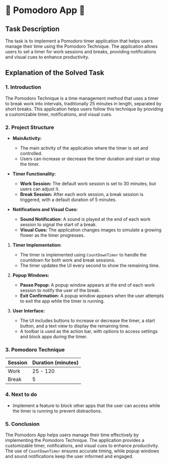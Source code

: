 # 🍅 Pomodoro App 🍅

## Task Description
The task is to implement a Pomodoro timer application that helps users manage their time using the Pomodoro Technique. 
The application allows users to set a timer for work sessions and breaks, providing notifications and visual cues to enhance productivity.

## Explanation of the Solved Task

### 1. Introduction
The Pomodoro Technique is a time management method that uses a timer to break work into intervals, traditionally 25 minutes in length, separated by short breaks. 
This application helps users follow this technique by providing a customizable timer, notifications, and visual cues.

### 2. Project Structure
- **MainActivity:**
  - The main activity of the application where the timer is set and controlled.
  - Users can increase or decrease the timer duration and start or stop the timer.

- **Timer Functionality:**
  - **Work Session:** The default work session is set to 30 minutes, but users can adjust it.
  - **Break Session:** After each work session, a break session is triggered, with a default duration of 5 minutes.

- **Notifications and Visual Cues:**
  - **Sound Notification:** A sound is played at the end of each work session to signal the start of a break.
  - **Visual Cues:** The application changes images to simulate a growing flower as the timer progresses.

1. **Timer Implementation:**
   - The timer is implemented using `CountDownTimer` to handle the countdown for both work and break sessions.
   - The timer updates the UI every second to show the remaining time.

2. **Popup Windows:**
   - **Pause Popup:** A popup window appears at the end of each work session to notify the user of the break.
   - **Exit Confirmation:** A popup window appears when the user attempts to exit the app while the timer is running.

3. **User Interface:**
   - The UI includes buttons to increase or decrease the timer, a start button, and a text view to display the remaining time.
   - A toolbar is used as the action bar, with options to access settings and block apps during the timer.

### 3. Pomodoro Technique

| Session | Duration (minutes) |
|---------|--------------------|
| Work    | 25  -  120              |
| Break   | 5                  |


### 4. Next to do 
- Implement a feature to block other apps that the user can access while the timer is running to prevent distractions.

### 5. Conclusion
The Pomodoro App helps users manage their time effectively by implementing the Pomodoro Technique. 
The application provides a customizable timer, notifications, and visual cues to enhance productivity. 
The use of `CountDownTimer` ensures accurate timing, while popup windows and sound notifications keep the user informed and engaged.
